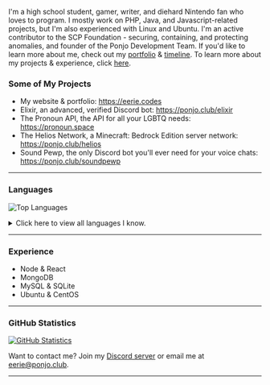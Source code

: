 I'm a high school student, gamer, writer, and diehard Nintendo fan who loves to program. I mostly work on PHP, Java, and Javascript-related projects, but I'm also experienced with Linux and Ubuntu. I'm an active contributor to the SCP Foundation - securing, containing, and protecting anomalies, and founder of the Ponjo Development Team. If you'd like to learn more about me, check out my [portfolio](https://eerie.codes) & [timeline](https://eerie.codes/timeline). To learn more about my projects & experience, click [here](https://ponjo.club).

### Some of My Projects

- My website & portfolio: https://eerie.codes
- Elixir, an advanced, verified Discord bot: https://ponjo.club/elixir
- The Pronoun API, the API for all your LGBTQ needs: https://pronoun.space
- The Helios Network, a Minecraft: Bedrock Edition server network: https://ponjo.club/helios
- Sound Pewp, the only Discord bot you'll ever need for your voice chats: https://ponjo.club/soundpewp

---

### Languages

![Top Languages](https://github-readme-stats.vercel.app/api/top-langs/?username=Eerie6560&hide=javascript&langs_count=8&layout=compact)<br>

<details>
<summary>Click here to view all languages I know.</summary>
  <br> 
  <ul>
    <li>PHP</li>
    <li>JavaScript</li>
    <li>TypeScript</li>
    <li>HTML & CSS</li>
    <li>Java</li>
    <li>Markdown (obviously!)</li>
</details>  
  
---

### Experience

- Node & React
- MongoDB
- MySQL & SQLite
- Ubuntu & CentOS
  
---
  
### GitHub Statistics
  
[![GitHub Statistics](https://github-readme-stats.vercel.app/api?username=Eerie6560&show_icons=true&hide=prs,issues)](https://eerie.codes)

Want to contact me? Join my [Discord server](https://ponjo.club/discord) or email me at eerie@ponjo.club.

---
